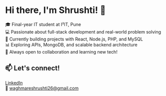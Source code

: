 # Hi there, I'm Shrushti! 👋

🎓 Final-year IT student at I²IT, Pune  
💻 Passionate about full-stack development and real-world problem solving  
🌱 Currently building projects with React, Node.js, PHP, and MySQL  
📊 Exploring APIs, MongoDB, and scalable backend architecture  
💬 Always open to collaboration and learning new tech!

## 📫 Let's connect!
[LinkedIn](www.linkedin.com/in/shrushtiWaghmare)  
📧 waghmareshrushti26@gmail.com

